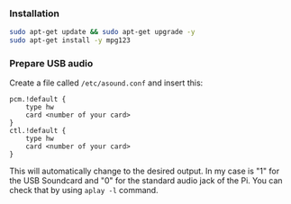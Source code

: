 ### Installation

```sh
sudo apt-get update && sudo apt-get upgrade -y
sudo apt-get install -y mpg123
```

### Prepare USB audio

Create a file called `/etc/asound.conf` and insert this:

```
pcm.!default {
    type hw
    card <number of your card>
}
ctl.!default {
    type hw
    card <number of your card>
}
```

This will automatically change to the desired output. In my case <number of your card> is "1" for the USB Soundcard and "0" for the standard audio jack of the Pi. You can check that by using `aplay -l` command.

